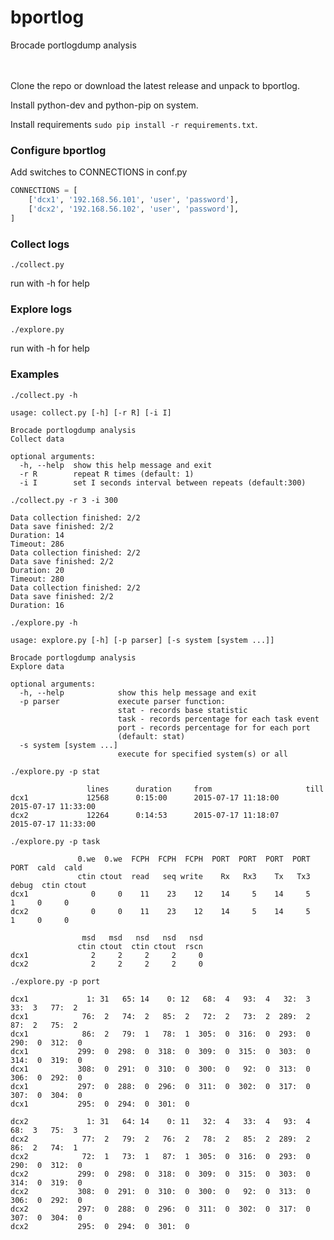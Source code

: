 # bportlog
Brocade portlogdump analysis
<br><br><br>

Clone the repo or download the latest release and unpack to bportlog.

Install python-dev and python-pip on system.

Install requirements `sudo pip install -r requirements.txt`.

    
### Configure bportlog

Add switches to CONNECTIONS in conf.py

```python
CONNECTIONS = [
    ['dcx1', '192.168.56.101', 'user', 'password'],   
    ['dcx2', '192.168.56.102', 'user', 'password'],
]
```

### Collect logs

`./collect.py`

run with -h for help

### Explore logs

`./explore.py`

run with -h for help

### Examples

`./collect.py -h`
```
usage: collect.py [-h] [-r R] [-i I]

Brocade portlogdump analysis
Collect data

optional arguments:
  -h, --help  show this help message and exit
  -r R        repeat R times (default: 1)
  -i I        set I seconds interval between repeats (default:300)
```

`./collect.py -r 3 -i 300`
```
Data collection finished: 2/2                          
Data save finished: 2/2                          
Duration: 14
Timeout: 286       
Data collection finished: 2/2                          
Data save finished: 2/2                          
Duration: 20
Timeout: 280       
Data collection finished: 2/2                          
Data save finished: 2/2                          
Duration: 16
```

`./explore.py -h`
```
usage: explore.py [-h] [-p parser] [-s system [system ...]]

Brocade portlogdump analysis
Explore data

optional arguments:
  -h, --help            show this help message and exit
  -p parser             execute parser function:
                        stat - records base statistic
                        task - records percentage for each task event
                        port - records percentage for for each port
                        (default: stat)
  -s system [system ...]
                        execute for specified system(s) or all
```

`./explore.py -p stat`
```
                 lines      duration     from                     till
dcx1             12568      0:15:00      2015-07-17 11:18:00      2015-07-17 11:33:00
dcx2             12264      0:14:53      2015-07-17 11:18:07      2015-07-17 11:33:00
```

`./explore.py -p task`
```
               0.we  0.we  FCPH  FCPH  FCPH  PORT  PORT  PORT  PORT  PORT  cald  cald
               ctin ctout  read   seq write    Rx   Rx3    Tx   Tx3 debug  ctin ctout
dcx1              0     0    11    23    12    14     5    14     5     1     0     0
dcx2              0     0    11    23    12    14     5    14     5     1     0     0

                msd   msd   nsd   nsd   nsd
               ctin ctout  ctin ctout  rscn
dcx1              2     2     2     2     0
dcx2              2     2     2     2     0
```
`./explore.py -p port`
```
dcx1             1: 31   65: 14    0: 12   68:  4   93:  4   32:  3   33:  3   77:  2
dcx1            76:  2   74:  2   85:  2   72:  2   73:  2  289:  2   87:  2   75:  2
dcx1            86:  2   79:  1   78:  1  305:  0  316:  0  293:  0  290:  0  312:  0
dcx1           299:  0  298:  0  318:  0  309:  0  315:  0  303:  0  314:  0  319:  0
dcx1           308:  0  291:  0  310:  0  300:  0   92:  0  313:  0  306:  0  292:  0
dcx1           297:  0  288:  0  296:  0  311:  0  302:  0  317:  0  307:  0  304:  0
dcx1           295:  0  294:  0  301:  0

dcx2             1: 31   64: 14    0: 11   32:  4   33:  4   93:  4   68:  3   75:  3
dcx2            77:  2   79:  2   76:  2   78:  2   85:  2  289:  2   86:  2   74:  1
dcx2            72:  1   73:  1   87:  1  305:  0  316:  0  293:  0  290:  0  312:  0
dcx2           299:  0  298:  0  318:  0  309:  0  315:  0  303:  0  314:  0  319:  0
dcx2           308:  0  291:  0  310:  0  300:  0   92:  0  313:  0  306:  0  292:  0
dcx2           297:  0  288:  0  296:  0  311:  0  302:  0  317:  0  307:  0  304:  0
dcx2           295:  0  294:  0  301:  0
```
    


